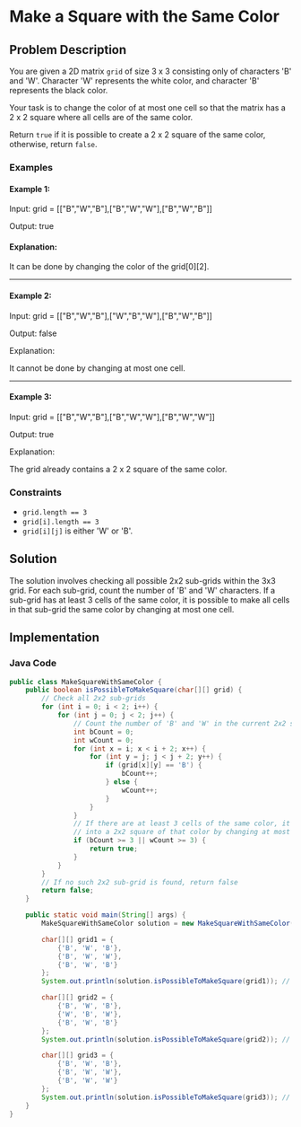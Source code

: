 # Make a Square with the Same Color

## Problem Description

You are given a 2D matrix `grid` of size 3 x 3 consisting only of characters 'B' and 'W'. Character 'W' represents the white color, and character 'B' represents the black color.

Your task is to change the color of at most one cell so that the matrix has a 2 x 2 square where all cells are of the same color.

Return `true` if it is possible to create a 2 x 2 square of the same color, otherwise, return `false`.

### Examples

#### Example 1:

Input: grid = [["B","W","B"],["B","W","W"],["B","W","B"]]

Output: true



#### Explanation:
It can be done by changing the color of the grid[0][2].



----
#### Example 2:
Input: grid = [["B","W","B"],["W","B","W"],["B","W","B"]]

Output: false

Explanation:

It cannot be done by changing at most one cell.

----


#### Example 3:
Input: grid = [["B","W","B"],["B","W","W"],["B","W","W"]]

Output: true

Explanation:

The grid already contains a 2 x 2 square of the same color.


### Constraints
- `grid.length == 3`
- `grid[i].length == 3`
- `grid[i][j]` is either 'W' or 'B'.

## Solution

The solution involves checking all possible 2x2 sub-grids within the 3x3 grid. For each sub-grid, count the number of 'B' and 'W' characters. If a sub-grid has at least 3 cells of the same color, it is possible to make all cells in that sub-grid the same color by changing at most one cell.

## Implementation

### Java Code

```java
public class MakeSquareWithSameColor {
    public boolean isPossibleToMakeSquare(char[][] grid) {
        // Check all 2x2 sub-grids
        for (int i = 0; i < 2; i++) {
            for (int j = 0; j < 2; j++) {
                // Count the number of 'B' and 'W' in the current 2x2 sub-grid
                int bCount = 0;
                int wCount = 0;
                for (int x = i; x < i + 2; x++) {
                    for (int y = j; j < j + 2; y++) {
                        if (grid[x][y] == 'B') {
                            bCount++;
                        } else {
                            wCount++;
                        }
                    }
                }
                // If there are at least 3 cells of the same color, it can be converted
                // into a 2x2 square of that color by changing at most one cell
                if (bCount >= 3 || wCount >= 3) {
                    return true;
                }
            }
        }
        // If no such 2x2 sub-grid is found, return false
        return false;
    }

    public static void main(String[] args) {
        MakeSquareWithSameColor solution = new MakeSquareWithSameColor();

        char[][] grid1 = {
            {'B', 'W', 'B'},
            {'B', 'W', 'W'},
            {'B', 'W', 'B'}
        };
        System.out.println(solution.isPossibleToMakeSquare(grid1)); // true

        char[][] grid2 = {
            {'B', 'W', 'B'},
            {'W', 'B', 'W'},
            {'B', 'W', 'B'}
        };
        System.out.println(solution.isPossibleToMakeSquare(grid2)); // false

        char[][] grid3 = {
            {'B', 'W', 'B'},
            {'B', 'W', 'W'},
            {'B', 'W', 'W'}
        };
        System.out.println(solution.isPossibleToMakeSquare(grid3)); // true
    }
}
```
